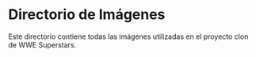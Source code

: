 # Directorio de Imágenes

Este directorio contiene todas las imágenes utilizadas en el proyecto clon de WWE Superstars.
